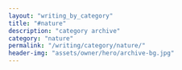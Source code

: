 ```yaml
---
layout: "writing_by_category"
title: "#nature"
description: "category archive"
category: "nature"
permalink: "/writing/category/nature/"
header-img: "assets/owner/hero/archive-bg.jpg"
---
```

